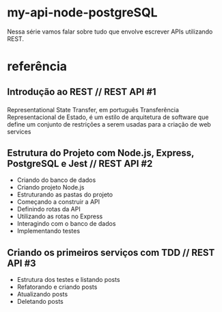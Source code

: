 # my-api-node-postgreSQL 

Nessa série vamos falar sobre tudo que envolve escrever APIs utilizando REST.

# referência

## Introdução ao REST // REST API #1</p>
<p>Representational State Transfer, em português Transferência Representacional de Estado, é um estilo de arquitetura de software que define um conjunto de restrições a serem usadas para a criação de web services</p>

## Estrutura do Projeto com Node.js, Express, PostgreSQL e Jest // REST API #2
<ul>
    <li>Criando do banco de dados</li>
    <li>Criando projeto Node.js</li>
    <li>Estruturando as pastas do projeto</li>
    <li>Começando a construir a API</li>
    <li>Definindo rotas da API</li>
    <li>Utilizando as rotas no Express</li>
    <li>Interagindo com o banco de dados</li>
    <li>Implementando testes</li>
</ul>

## Criando os primeiros serviços com TDD // REST API #3
<ul>
    <li>Estrutura dos testes e listando posts</li>
    <li>Refatorando e criando posts</li>
    <li>Atualizando posts</li>
    <li>Deletando posts</li>
</ul>

